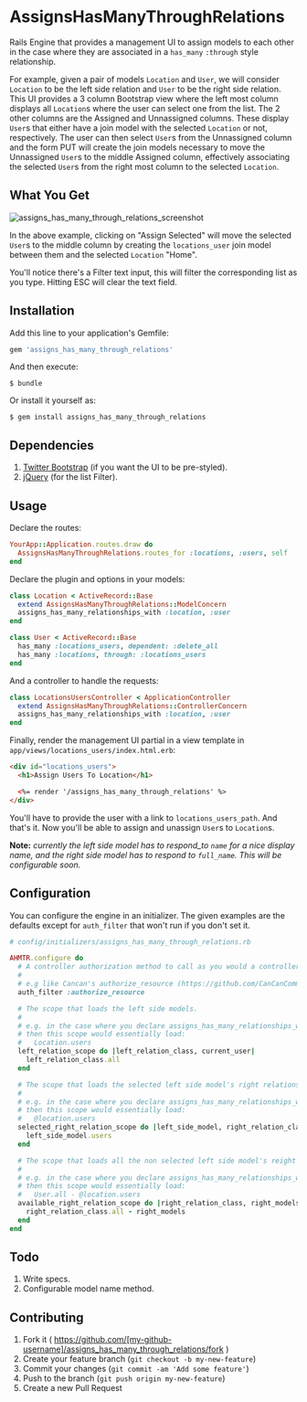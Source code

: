 # AssignsHasManyThroughRelations

Rails Engine that provides a management UI to assign models to each other in the case where they are associated in a `has_many` `:through` style relationship. 

For example, given a pair of models `Location` and `User`, we will consider `Location` to be the left side relation and `User` to be the right side relation. This UI provides a 3 column Bootstrap view where the left most column displays all `Location`s where the user can select one from the list. The 2 other columns are the Assigned and Unnassigned columns. These display `User`s that either have a join model with the selected `Location` or not, respectively. The user can then select `User`s from the Unnassigned column and the form PUT will create the join models necessary to move the Unnassigned `User`s to the middle Assigned column, effectively associating the selected `User`s from the right most column to the selected `Location`.

## What You Get
![assigns_has_many_through_relations_screenshot](https://cloud.githubusercontent.com/assets/89930/6175967/0d86cf9e-b2c9-11e4-85d8-79c58d8570d6.png)

In the above example, clicking on "Assign Selected" will move the selected `User`s to the middle column by creating the `locations_user` join model between them and the selected `Location` "Home". 

You'll notice there's a Filter text input, this will filter the corresponding list as you type. Hitting ESC will clear the text field.

## Installation

Add this line to your application's Gemfile:

```ruby
gem 'assigns_has_many_through_relations'
```

And then execute:

    $ bundle

Or install it yourself as:

    $ gem install assigns_has_many_through_relations

## Dependencies

1. [Twitter Bootstrap](http://getbootstrap.com) (if you want the UI to be pre-styled).
2. [jQuery](http://jquery.com/download) (for the list Filter).

## Usage

Declare the routes:

```ruby
YourApp::Application.routes.draw do
  AssignsHasManyThroughRelations.routes_for :locations, :users, self
end
```

Declare the plugin and options in your models:

```ruby
class Location < ActiveRecord::Base
  extend AssignsHasManyThroughRelations::ModelConcern
  assigns_has_many_relationships_with :location, :user
end

class User < ActiveRecord::Base
  has_many :locations_users, dependent: :delete_all
  has_many :locations, through: :locations_users
end
```

And a controller to handle the requests:

```ruby
class LocationsUsersController < ApplicationController
  extend AssignsHasManyThroughRelations::ControllerConcern
  assigns_has_many_relationships_with :location, :user
end
```

Finally, render the management UI partial in a view template in `app/views/locations_users/index.html.erb`:

```html
<div id="locations_users">
  <h1>Assign Users To Location</h1>

  <%= render '/assigns_has_many_through_relations' %>
</div>
```

You'll have to provide the user with a link to `locations_users_path`. And that's it. Now you'll be able to assign and unassign `User`s to `Location`s.

**Note:** _currently the left side model has to respond_to `name` for a nice display name, and the right side model has to respond to `full_name`. This will be configurable soon._

## Configuration

You can configure the engine in an initializer. The given examples are the defaults except for `auth_filter` that won't run if you don't set it.

```ruby
# config/initializers/assigns_has_many_through_relations.rb

AHMTR.configure do
  # A controller authorization method to call as you would a controller macro.
  #
  # e.g like Cancan's authorize_resource (https://github.com/CanCanCommunity/cancancan/wiki/Authorizing-Controller-Actions)
  auth_filter :authorize_resource

  # The scope that loads the left side models.
  #
  # e.g. in the case where you declare assigns_has_many_relationships_with :location, :user
  # then this scope would essentially load:
  #   Location.users
  left_relation_scope do |left_relation_class, current_user|
    left_relation_class.all
  end

  # The scope that loads the selected left side model's right relations.
  #
  # e.g. in the case where you declare assigns_has_many_relationships_with :location, :user
  # then this scope would essentially load:
  #   @location.users
  selected_right_relation_scope do |left_side_model, right_relation_class, current_user|
    left_side_model.users
  end

  # The scope that loads all the non selected left side model's reight relations.
  #
  # e.g. in the case where you declare assigns_has_many_relationships_with :location, :user
  # then this scope would essentially load:
  #   User.all - @location.users
  available_right_relation_scope do |right_relation_class, right_models, current_user|
    right_relation_class.all - right_models
  end
end
```

## Todo

1. Write specs.
2. Configurable model name method.

## Contributing

1. Fork it ( https://github.com/[my-github-username]/assigns_has_many_through_relations/fork )
2. Create your feature branch (`git checkout -b my-new-feature`)
3. Commit your changes (`git commit -am 'Add some feature'`)
4. Push to the branch (`git push origin my-new-feature`)
5. Create a new Pull Request
